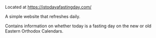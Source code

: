 Located at https://istodayafastingday.com/

A simple website that refreshes daily. 

Contains information on whether today is a fasting day on the new or old Eastern Orthodox Calendars.
